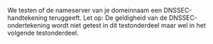 We testen of de nameserver van je domeinnaam een DNSSEC-handtekening teruggeeft. Let op: De geldigheid van de DNSSEC-ondertekening wordt niet getest in dit testonderdeel maar wel in het volgende testonderdeel.
